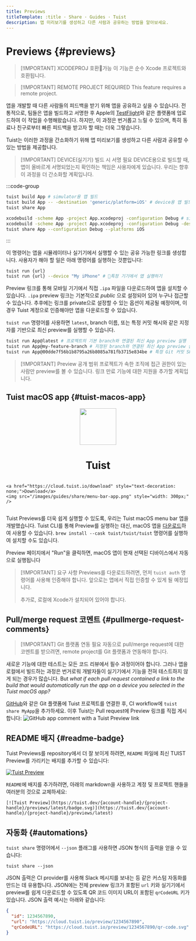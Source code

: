 ```yaml
---
title: Previews
titleTemplate: :title · Share · Guides · Tuist
description: 앱 미리보기를 생성하고 다른 사람과 공유하는 방법을 알아보세요.
---
```


# Previews {#previews}

> [!IMPORTANT] XCODEPROJ 호환가능
> 이 기능은 순수 Xcode 프로젝트와 호환됩니다.

> [!IMPORTANT] REMOTE PROJECT REQUIRED
> This feature requires a <LocalizedLink href="/server/introduction/accounts-and-projects#projects">remote project</LocalizedLink>.

앱을 개발할 때 다른 사람들의 피드백을 받기 위해 앱을 공유하고 싶을 수 있습니다.
전통적으로, 팀들은 앱을 빌드하고 서명한 후 Apple의 [TestFlight](https://developer.apple.com/testflight/)와 같은 플랫폼에 업로드하여 이 작업을 수행해왔습니다.
하지만, 이 과정은 번거롭고 느릴 수 있으며, 특히 동료나 친구로부터 빠른 피드백을 받고자 할 때는 더욱 그렇습니다.

Tuist는 이러한 과정을 간소화하기 위해 앱 미리보기를 생성하고 다른 사람과 공유할 수 있는 방법을 제공합니다.

> [!IMPORTANT] DEVICE(실기기) 빌드 시 서명 필요
> DEVICE용으로 빌드할 때, 앱이 올바르게 서명되었는지 확인하는 책임은 사용자에게 있습니다. 우리는 향후 이 과정을 더 간소화할 계획입니다.

:::code-group

```bash [Tuist Project]
tuist build App # simulator용 앱 빌드
tuist build App -- -destination 'generic/platform=iOS' # device용 앱 빌드
tuist share App
```

```bash [Xcode Project]
xcodebuild -scheme App -project App.xcodeproj -configuration Debug # simulator용 앱 빌드
xcodebuild -scheme App -project App.xcodeproj -configuration Debug -destination 'generic/platform=iOS' # device용 앱 빌드
tuist share App --configuration Debug --platforms iOS
```

:::

이 명령어는 앱을 시뮬레이터나 실기기에서 실행할 수 있는 공유 가능한 링크를 생성합니다. 사용자가 해야 할 일은 아래 명령어를 실행하는 것뿐입니다:

```bash
tuist run {url}
tuist run {url} --device "My iPhone" # 특정 기기에서 앱 실행하기
```

Preview 링크를 통해 모바일 기기에서 직접 `.ipa` 파일을 다운로드하여 앱을 설치할 수 있습니다.
`.ipa` preview 링크는 기본적으로 _public_ 으로 설정되어 있어 누구나 접근할 수 있습니다. 추후에는 링크를 private으로 설정할 수 있는 옵션이 제공될 예정이며, 이 경우 Tuist 계정으로 인증해야만 앱을 다운로드할 수 있습니다.

`tuist run` 명령어를 사용하면 `latest`, branch 이름, 또는 특정 커밋 해시와 같은 지정자를 기반으로 최신 preview를 실행할 수 있습니다.

```bash
tuist run App@latest # 프로젝트의 기본 branch와 연결된 최신 App preview 실행
tuist run App@my-feature-branch # 지정된 branch와 연결된 최신 App preview 실행
tuist run App@00dde7f56b1b8795a26b8085a781fb3715e834be # 특정 Git 커밋 SHA와 연결된 최신 App preview 실행
```

> [!IMPORTANT] Preview 공개 범위
> 프로젝트가 속한 조직에 접근 권한이 있는 사람만 preview를 볼 수 있습니다. 링크 만료 기능에 대한 지원을 추가할 계획입니다.

## Tuist macOS app {#tuist-macos-app}

<div style="display: flex; flex-direction: column; align-items: center;">
    <img src="/public/logo.png" style="height: 100px;" />
    <h1>Tuist</h1>
    
    
    <a href="https://cloud.tuist.io/download" style="text-decoration: none;">Download</a>
    <img src="/images/guides/share/menu-bar-app.png" style="width: 300px;" />
</div>

Tuist Previews를 더욱 쉽게 실행할 수 있도록, 우리는 Tuist macOS menu bar 앱을 개발했습니다. Tuist CLI를 통해 Preview를 실행하는 대신, macOS 앱을 [다운로드](https://tuist.dev/download)하여 사용할 수 있습니다. `brew install --cask tuist/tuist/tuist` 명령어를 실행하여 설치할 수도 있습니다.

Preview 페이지에서 "Run"을 클릭하면, macOS 앱이 현재 선택된 디바이스에서 자동으로 실행됩니다

> [!IMPORTANT] 요구 사항
> Previews를 다운로드하려면, 먼저 `tuist auth` 명령어를 사용해 인증해야 합니다.
> 앞으로는 앱에서 직접 인증할 수 있게 될 예정입니다.
>
> 추가로, 로컬에 Xcode가 설치되어 있어야 합니다.

## Pull/merge request 코멘트 {#pullmerge-request-comments}

> [!IMPORTANT] Git 플랫폼 연동 필요
> 자동으로 pull/merge request에 대한 코멘트를 받으려면, <LocalizedLink href="/server/introduction/accounts-and-projects">remote project</LocalizedLink>를 <LocalizedLink href="/server/introduction/integrations#git-platforms"> Git 플랫폼</LocalizedLink>과 연동해야 합니다.

새로운 기능에 대한 테스트는 모든 코드 리뷰에서 필수 과정이어야 합니다. 그러나 앱을 로컬에서 빌드하는 과정은 번거로워 개발자들이 실기기에서 기능을 전혀 테스트하지 않게 되는 경우가 많습니다. But _what if each pull request contained a link to the build that would automatically run the app on a device you selected in the Tuist macOS app?_

[GitHub](https://github.com)와 같은 Git 플랫폼에 Tuist 프로젝트를 연결한 후, CI workflow에 <LocalizedLink href="/cli/share">`tuist share MyApp`</LocalizedLink>을 추가하세요. 이후 Tuist는 Pull request에 Preview 링크를 직접 게시합니다:
![GitHub app comment with a Tuist Preview link](/images/guides/share/github-app-with-preview.png)

## README 배지 {#readme-badge}

Tuist Previews를 repository에서 더 잘 보이게 하려면, `README` 파일에 최신 TUIST Preview를 가리키는 배지를 추가할 수 있습니다:

[![Tuist Preview](https://tuist.dev/Dimillian/IcySky/previews/latest/badge.svg)](https://tuist.dev/Dimillian/IcySky/previews/latest)

`README`에 배지를 추가하려면, 아래의 markdown을 사용하고 계정 및 프로젝트 핸들을 여러분의 것으로 교체하세요:

```
[![Tuist Preview](https://tuist.dev/{account-handle}/{project-handle}/previews/latest/badge.svg)](https://tuist.dev/{account-handle}/{project-handle}/previews/latest)
```

## 자동화 {#automations}

`tuist share` 명령어에서 `--json` 플래그를 사용하면 JSON 형식의 출력을 얻을 수 있습니다:

```
tuist share --json
```

JSON 출력은 CI provider를 사용해 Slack 메시지를 보내는 등 같은 커스텀 자동화를 만드는 데 유용합니다.
JSON에는 전체 preview 링크가 포함된 `url` 키와 실기기에서 preview를 쉽게 다운로드할 수 있도록 QR 코드 이미지 URL이 포함된 `qrCodeURL` 키가 있습니다. JSON 출력 예시는 아래와 같습니다:

```json
{
  "id": 1234567890,
  "url": "https://cloud.tuist.io/preview/1234567890",
  "qrCodeURL": "https://cloud.tuist.io/preview/1234567890/qr-code.svg"
}
```
